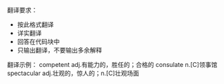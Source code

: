 翻译要求：
- 按此格式翻译
- 详实翻译
- 回答在代码块中
- 只输出翻译，不要输出多余解释

翻译示例：
competent adj.有能力的，胜任的；合格的
consulate n.[C]领事馆
spectacular adj.壮观的，惊人的；n.[C]壮观场面